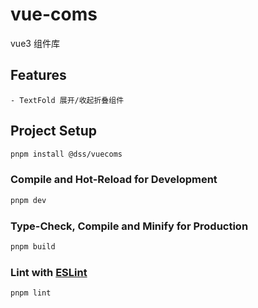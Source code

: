 # vue-coms

vue3 组件库

## Features

    - TextFold 展开/收起折叠组件

## Project Setup

```sh
pnpm install @dss/vuecoms
```

### Compile and Hot-Reload for Development

```sh
pnpm dev
```

### Type-Check, Compile and Minify for Production

```sh
pnpm build
```

### Lint with [ESLint](https://eslint.org/)

```sh
pnpm lint
```
